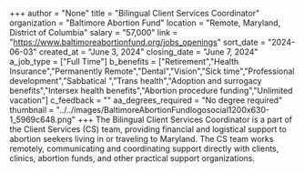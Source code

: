 +++
author = "None"
title = "Bilingual Client Services Coordinator"
organization = "Baltimore Abortion Fund"
location = "Remote, Maryland, District of Columbia"
salary = "57,000"
link = "https://www.baltimoreabortionfund.org/jobs_openings"
sort_date = "2024-06-03"
created_at = "June 3, 2024"
closing_date = "June 7, 2024"
a_job_type = ["Full Time"]
b_benefits = ["Retirement","Health Insurance","Permanently Remote","Dental","Vision","Sick time","Professional development","Sabbatical ","Trans health","Adoption and surrogacy benefits","Intersex health benefits","Abortion procedure funding","Unlimited vacation"]
c_feedback = ""
aa_degrees_required = "No degree required"
thumbnail = "../../images/BaltimoreAbortionFundlogosocial1200x630-1_5969c648.png"
+++
The Bilingual Client Services Coordinator is a part of the Client Services (CS) team, providing financial and logistical support to abortion seekers living in or traveling to Maryland. The CS team works remotely, communicating and coordinating support directly with clients, clinics, abortion funds, and other practical support organizations. 